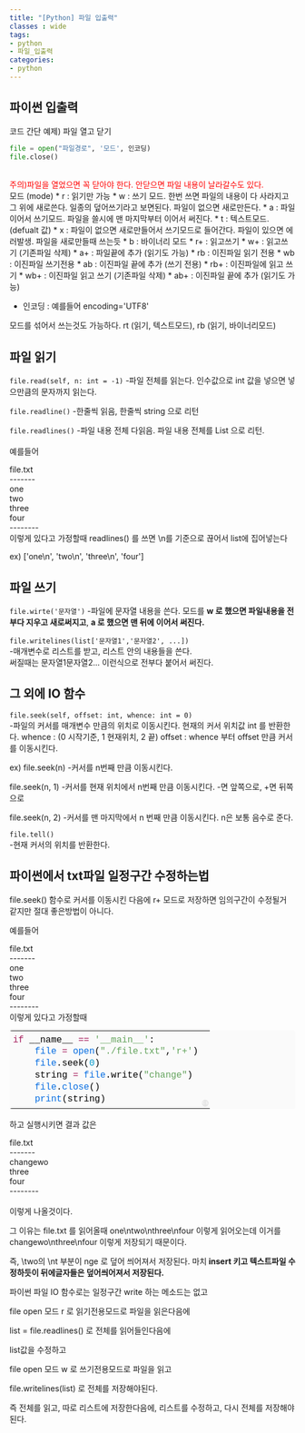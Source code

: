 ```yaml
---
title: "[Python] 파일 입출력"
classes : wide
tags:
- python
- 파일_입출력
categories:
- python
---
```


## 파이썬 입출력

코드 간단 예제) 파일 열고 닫기
<br>
```python
file = open("파일경로", '모드', 인코딩)
file.close()
```
<br>
<font color = 'red'>주의)파일을 열었으면 꼭 닫아야 한다. 안닫으면 파일 내용이 날라갈수도 있다.</font>
<br>
모드 (mode)
* r  : 읽기만 가능
* w : 쓰기 모드. 한번 쓰면 파일의 내용이 다 사라지고 그 위에 새로쓴다. 일종의 덮어쓰기라고 보면된다. 파일이 없으면 새로만든다.
* a : 파일 이어서 쓰기모드. 파일을 쓸시에 맨 마지막부터 이어서 써진다.
* t : 텍스트모드. (defualt 값)
* x : 파일이 없으면 새로만들어서 쓰기모드로 들어간다. 파일이 있으면 에러발생. 파일을 새로만들때 쓰는듯
* b : 바이너리 모드
* r+ : 읽고쓰기
* w+ : 읽고쓰기 (기존파일 삭제)
* a+ : 파일끝에 추가 (읽기도 가능)
* rb : 이진파일 읽기 전용
* wb : 이진파일 쓰기전용
* ab : 이진파일 끝에 추가 (쓰기 전용)
* rb+ : 이진파일에 읽고 쓰기
* wb+ : 이진파일 읽고 쓰기 (기존파일 삭제)
* ab+ : 이진파일 끝에 추가 (읽기도 가능)


* 인코딩 : 예를들어 encoding='UTF8'

모드를 섞어서 쓰는것도 가능하다.  rt (읽기, 텍스트모드), rb (읽기, 바이너리모드)

파일 읽기
---
`file.read(self, n: int = -1)`
-파일 전체를 읽는다. 인수값으로 int 값을 넣으면 넣으만큼의 문자까지 읽는다.

`file.readline()`
-한줄씩 읽음, 한줄씩 string 으로 리턴

`file.readlines()`
-파일 내용 전체 다읽음. 파일 내용 전체를 List 으로 리턴.
<br>
<br>예를들어

file.txt
<br>\-\-\-\-\-\-\-
<br>one
<br>two
<br>three
<br>four
<br>\-\-\-\-\-\-\-\-
<br>이렇게 있다고 가정할때 readlines() 를 쓰면 \n를 기준으로 끊어서 list에 집어넣는다

ex) \['one\n', 'two\n', 'three\n', 'four']




파일 쓰기
---
`file.wirte('문자열')`
-파일에 문자열 내용을 쓴다. 모드를 **w 로 했으면 파일내용을 전부다 지우고 새로써지고**, **a 로 했으면 맨 뒤에 이어서 써진다.**

`file.writelines(list['문자열1','문자열2', ...])`
<br>-매개변수로 리스트를 받고, 리스트 안의 내용들을 쓴다. 
<br>써질때는 문자열1문자열2... 이런식으로 전부다 붙어서 써진다.



그 외에 IO 함수
---
`file.seek(self, offset: int, whence: int = 0)`
<br>-파일의 커서를 매개변수 만큼의 위치로 이동시킨다. 현재의 커서 위치값 int 를 반환한다.
whence : (0 시작기준, 1 현재위치, 2 끝)
offset : whence 부터 offset 만큼 커서를 이동시킨다.

ex)
file.seek(n)
-커서를 n번째 만큼 이동시킨다.

file.seek(n, 1)
-커서를 현재 위치에서 n번째 만큼 이동시킨다. -면 앞쪽으로, +면 뒤쪽으로

file.seek(n, 2)
-커서를 맨 마지막에서 n 번째 만큼 이동시킨다. n은 보통 음수로 준다.

`file.tell()`
<br>-현재 커서의 위치를 반환한다.



파이썬에서 txt파일 일정구간 수정하는법
---
file.seek() 함수로 커서를 이동시킨 다음에 r+ 모드로 저장하면 임의구간이 수정될거 같지만 절대 좋은방법이 아니다.

예를들어

file.txt
<br>\-\-\-\-\-\-\-
<br>one
<br>two
<br>three
<br>four
<br>\-\-\-\-\-\-\-\-
<br>이렇게 있다고 가정할때

<div class="colorscripter-code" style="color:#010101;font-family:Consolas, 'Liberation Mono', Menlo, Courier, monospace !important; position:relative !important;overflow:auto"><table class="colorscripter-code-table" style="margin:0;padding:0;border:none;background-color:#fafafa;border-radius:4px;" cellspacing="0" cellpadding="0"><tr><td style="padding:6px 0;text-align:left"><div style="margin:0;padding:0;color:#010101;font-family:Consolas, 'Liberation Mono', Menlo, Courier, monospace !important;line-height:130%"><div style="padding:0 6px; white-space:pre; line-height:130%"><span style="color:#a71d5d">if</span>&nbsp;__name__&nbsp;<span style="color:#0086b3"></span><span style="color:#a71d5d">=</span><span style="color:#0086b3"></span><span style="color:#a71d5d">=</span>&nbsp;<span style="color:#63a35c">'__main__'</span>:</div><div style="padding:0 6px; white-space:pre; line-height:130%">&nbsp;&nbsp;&nbsp;&nbsp;<span style="color:#066de2">file</span>&nbsp;<span style="color:#0086b3"></span><span style="color:#a71d5d">=</span>&nbsp;<span style="color:#066de2">open</span>(<span style="color:#63a35c">"./file.txt"</span>,<span style="color:#63a35c">'r+'</span>)</div><div style="padding:0 6px; white-space:pre; line-height:130%">&nbsp;&nbsp;&nbsp;&nbsp;<span style="color:#066de2">file</span>.seek(<span style="color:#0099cc">0</span>)</div><div style="padding:0 6px; white-space:pre; line-height:130%">&nbsp;&nbsp;&nbsp;&nbsp;string&nbsp;<span style="color:#0086b3"></span><span style="color:#a71d5d">=</span>&nbsp;<span style="color:#066de2">file</span>.write(<span style="color:#63a35c">"change"</span>)</div><div style="padding:0 6px; white-space:pre; line-height:130%">&nbsp;&nbsp;&nbsp;&nbsp;<span style="color:#066de2">file</span>.<span style="color:#066de2">close</span>()</div><div style="padding:0 6px; white-space:pre; line-height:130%">&nbsp;&nbsp;&nbsp;&nbsp;<span style="color:#066de2">print</span>(string)</div></div></td><td style="vertical-align:bottom;padding:0 2px 4px 0"><a href="http://colorscripter.com/info#e" target="_blank" style="text-decoration:none;color:white"><span style="font-size:9px;word-break:normal;background-color:#e5e5e5;color:white;border-radius:10px;padding:1px">cs</span></a></td></tr></table></div>

<br>
하고 실행시키면 결과 값은

file.txt
<br>\-\-\-\-\-\-\-
<br>changewo
<br>three
<br>four
<br>\-\-\-\-\-\-\-\-
<br>
<br>이렇게 나올것이다.

그 이유는 file.txt 를 읽어올때
one\ntwo\nthree\nfour 이렇게 읽어오는데 이거를
changewo\nthree\nfour 이렇게 저장되기 때문이다.

즉, \two의  \nt 부분이 nge 로 덮어 씌어져서 저장된다. 마치<strong> insert 키고 텍스트파일 수정하듯이 뒤에글자들은 덮어씌어져서 저장된다. </strong>





파이썬 파일 IO 함수로는 일정구간 write 하는 메소드는 없고

file open 모드 r 로 읽기전용모드로 파일을 읽은다음에

list = file.readlines() 로 전체를 읽어들인다음에

list값을 수정하고

file open 모드 w 로 쓰기전용모드로 파일을 읽고

file.writelines(list) 로 전체를 저장해야된다.


즉 전체를 읽고, 따로 리스트에 저장한다음에, 리스트를 수정하고, 다시 전체를 저장해야된다.
